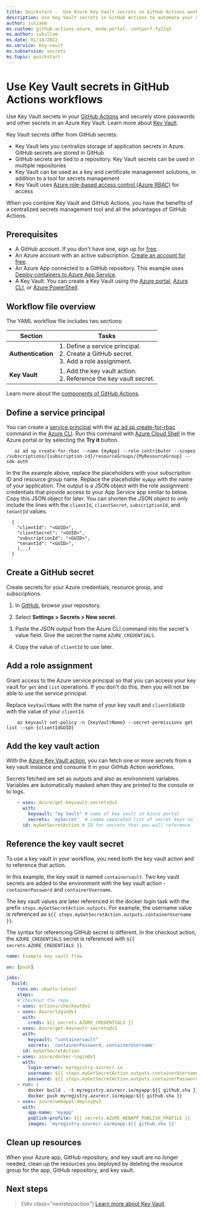 ```yaml
---
title: Quickstart -  Use Azure Key Vault secrets in GitHub Actions workflows
description: Use Key Vault secrets in GitHub Actions to automate your software development workflows
author: juliakm
ms.custom: github-actions-azure, mode-portal, contperf-fy22q3
ms.author: jukullam
ms.date: 01/14/2022
ms.service: key-vault
ms.subservice: secrets
ms.topic: quickstart
---
```


# Use Key Vault secrets in GitHub Actions workflows

Use Key Vault secrets in your [GitHub Actions](https://help.github.com/en/articles/about-github-actions) and securely store passwords and other secrets in an Azure Key Vault. Learn more about [Key Vault](/azure/key-vault/general/overview).

Key Vault secrets differ from GitHub secrets:

- Key Vault lets you centralize storage of application secrets in Azure. GitHub secrets are stored in GitHub
- GitHub secrets are tied to a repository. Key Vault secrets can be used in multiple repositories
- Key Vault can be used as a key and certificate management solutions, in addition to a tool for secrets management
- Key Vault uses [Azure role-based access control (Azure RBAC)](/azure/key-vault/general/rbac-guide) for access

When you combine Key Vault and GitHub Actions, you have the benefits of a centralized secrets management tool and all the advantages of GitHub Actions. 

## Prerequisites 
- A GitHub account. If you don't have one, sign up for [free](https://github.com/join).  
- An Azure account with an active subscription. [Create an account for free](https://azure.microsoft.com/free/?WT.mc_id=A261C142F).
- An Azure App connected to a GitHub repository. This example uses [Deploy containers to Azure App Service](../javascript/tutorial/tutorial-vscode-docker-node/tutorial-vscode-docker-node-01.md). 
- A Key Vault.  You can create a Key Vault using the [Azure portal](/azure/key-vault/secrets/quick-create-portal), [Azure CLI](/azure/key-vault/secrets/quick-create-cli), or [Azure PowerShell](/azure/key-vault/secrets/quick-create-powershell).

## Workflow file overview

The YAML workflow file includes two sections: 

|Section  |Tasks  |
|---------|---------|
|**Authentication** | 1. Define a service principal. <br /> 2. Create a GitHub secret. <br /> 3. Add a role assignment. |
|**Key Vault** | 1. Add the key vault action. <br /> 2. Reference the key vault secret. |

Learn more about the [components of GitHub Actions](https://docs.github.com/en/actions/learn-github-actions/understanding-github-actions).

## Define a service principal

You can create a [service principal](/azure/active-directory/develop/app-objects-and-service-principals#service-principal-object) with the [az ad sp create-for-rbac](/cli/azure/ad/sp?view=azure-cli-latest#az_ad_sp_create_for_rbac&preserve-view=true) command in the [Azure CLI](/cli/azure/). Run this command with [Azure Cloud Shell](https://shell.azure.com/) in the Azure portal or by selecting the **Try it** button.

```azurecli-interactive
   az ad sp create-for-rbac --name {myApp} --role contributor --scopes /subscriptions/{subscription-id}/resourceGroups/{MyResourceGroup} --sdk-auth
```

In the the example above, replace the placeholders with your subscription ID and resource group name. Replace the placeholder `myApp` with the name of your application. The output is a JSON object with the role assignment credentials that provide access to your App Service app similar to below. Copy this JSON object for later. You can shorten the JSON object to only include the lines with the `clientId`, `clientSecret`, `subscriptionId`, and `tenantId` values.

```output 
  {
    "clientId": "<GUID>",
    "clientSecret": "<GUID>",
    "subscriptionId": "<GUID>",
    "tenantId": "<GUID>",
    (...)
  }
```

## Create a GitHub secret

Create secrets for your Azure credentials, resource group, and subscriptions. 

1. In [GitHub](https://github.com/), browse your repository.

1. Select **Settings > Secrets > New secret**.

1. Paste the JSON output from the Azure CLI command into the secret's value field. Give the secret the name `AZURE_CREDENTIALS`.

1. Copy the value of `clientId` to use later. 

## Add a role assignment 
 
Grant access to the Azure service principal so that you can access your key vault for `get` and `list` operations. If you don't do this, then you will not be able to use the service principal.

Replace `keyVaultName` with the name of your key vault and `clientIdGUID` with the value of your `clientId`. 

```azurecli-interactive
    az keyvault set-policy -n {keyVaultName} --secret-permissions get list --spn {clientIdGUID}
```

## Add the key vault action

With the [Azure Key Vault action](https://github.com/marketplace/actions/azure-key-vault-get-secrets), you can fetch one or more secrets from a key vault instance and consume it in your GitHub Action workflows.

Secrets fetched are set as outputs and also as environment variables. Variables are automatically masked when they are printed to the console or to logs.

```yaml
    - uses: Azure/get-keyvault-secrets@v1
      with:
        keyvault: "my Vault" # name of key vault in Azure portal
        secrets: 'mySecret'  # comma separated list of secret keys to fetch from key vault 
      id: myGetSecretAction # ID for secrets that you will reference
```

## Reference the key vault secret

To use a key vault in your workflow, you need both the key vault action and to reference that action. 

In this example, the key vault is named `containervault`. Two key vault secrets are added to the environment with the key vault action - `containerPassword` and `containerUsername`. 

The key vault values are later referenced in the docker login task with the prefix `steps.myGetSecretAction.outputs`. For example, the username value is referenced as `${{ steps.myGetSecretAction.outputs.containerUsername }}`. 

The syntax for referencing GitHub secret is different. In the checkout action, the `AZURE_CREDENTIALS` secret is referenced with `${{ secrets.AZURE_CREDENTIALS }}`.

```yaml
name: Example key vault flow

on: [push]

jobs:
  build:
    runs-on: ubuntu-latest
    steps:
    # checkout the repo
    - uses: actions/checkout@v2
    - uses: Azure/login@v1
      with:
        creds: ${{ secrets.AZURE_CREDENTIALS }}
    - uses: Azure/get-keyvault-secrets@v1
      with: 
        keyvault: "containervault"
        secrets: 'containerPassword, containerUsername'
      id: myGetSecretAction
    - uses: azure/docker-login@v1
      with:
        login-server: myregistry.azurecr.io
        username: ${{ steps.myGetSecretAction.outputs.containerUsername }}
        password: ${{ steps.myGetSecretAction.outputs.containerPassword }}
    - run: |
        docker build . -t myregistry.azurecr.io/myapp:${{ github.sha }}
        docker push myregistry.azurecr.io/myapp:${{ github.sha }}     
    - uses: azure/webapps-deploy@v2
      with:
        app-name: 'myapp'
        publish-profile: ${{ secrets.AZURE_WEBAPP_PUBLISH_PROFILE }}
        images: 'myregistry.azurecr.io/myapp:${{ github.sha }}'
```

## Clean up resources

When your Azure app, GitHub repository, and key vault are no longer needed, clean up the resources you deployed by deleting the resource group for the app, GitHub repository, and key vault.

## Next steps

> [!div class="nextstepaction"]
> [Learn more about Key Vault](/azure/key-vault/general/overview)
